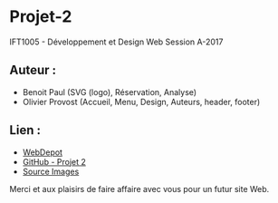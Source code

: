 # Projet-2
IFT1005 - Développement et Design Web
Session A-2017

## Auteur :
- Benoit Paul (SVG (logo), Réservation, Analyse)
- Olivier Provost (Accueil, Menu, Design, Auteurs, header, footer)


## Lien :
- [WebDepot](https://www.webdepot.umontreal.ca/Usagers/p1173634/MonDepotPublic/IFT1005/2eBoisson/index.xhtml)
- [GitHub - Projet 2](https://github.com/prooli22/Projet2)
- [Source Images](https://www.pexels.com/search/bar/)

Merci et aux plaisirs de faire affaire avec vous pour un futur site Web.